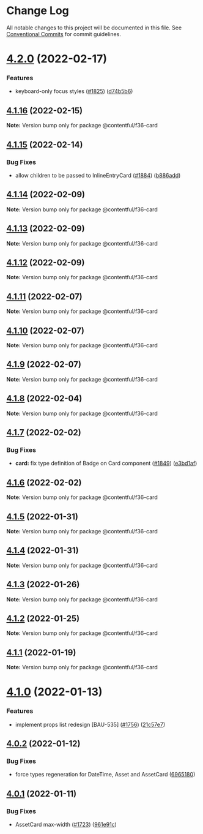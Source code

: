 # Change Log

All notable changes to this project will be documented in this file.
See [Conventional Commits](https://conventionalcommits.org) for commit guidelines.

# [4.2.0](https://github.com/contentful/forma-36/compare/@contentful/f36-card@4.1.16...@contentful/f36-card@4.2.0) (2022-02-17)


### Features

* keyboard-only focus styles ([#1825](https://github.com/contentful/forma-36/issues/1825)) ([d74b5b6](https://github.com/contentful/forma-36/commit/d74b5b6592fd847a9afeb388bad842314496ec5a))





## [4.1.16](https://github.com/contentful/forma-36/compare/@contentful/f36-card@4.1.15...@contentful/f36-card@4.1.16) (2022-02-15)

**Note:** Version bump only for package @contentful/f36-card





## [4.1.15](https://github.com/contentful/forma-36/compare/@contentful/f36-card@4.1.14...@contentful/f36-card@4.1.15) (2022-02-14)


### Bug Fixes

* allow children to be passed to InlineEntryCard ([#1884](https://github.com/contentful/forma-36/issues/1884)) ([b886add](https://github.com/contentful/forma-36/commit/b886add1fb7a2a114b3680161cc6c036e9e154dd))





## [4.1.14](https://github.com/contentful/forma-36/compare/@contentful/f36-card@4.1.13...@contentful/f36-card@4.1.14) (2022-02-09)

**Note:** Version bump only for package @contentful/f36-card





## [4.1.13](https://github.com/contentful/forma-36/compare/@contentful/f36-card@4.1.12...@contentful/f36-card@4.1.13) (2022-02-09)

**Note:** Version bump only for package @contentful/f36-card





## [4.1.12](https://github.com/contentful/forma-36/compare/@contentful/f36-card@4.1.11...@contentful/f36-card@4.1.12) (2022-02-09)

**Note:** Version bump only for package @contentful/f36-card





## [4.1.11](https://github.com/contentful/forma-36/compare/@contentful/f36-card@4.1.10...@contentful/f36-card@4.1.11) (2022-02-07)

**Note:** Version bump only for package @contentful/f36-card





## [4.1.10](https://github.com/contentful/forma-36/compare/@contentful/f36-card@4.1.9...@contentful/f36-card@4.1.10) (2022-02-07)

**Note:** Version bump only for package @contentful/f36-card





## [4.1.9](https://github.com/contentful/forma-36/compare/@contentful/f36-card@4.1.8...@contentful/f36-card@4.1.9) (2022-02-07)

**Note:** Version bump only for package @contentful/f36-card





## [4.1.8](https://github.com/contentful/forma-36/compare/@contentful/f36-card@4.1.7...@contentful/f36-card@4.1.8) (2022-02-04)

**Note:** Version bump only for package @contentful/f36-card





## [4.1.7](https://github.com/contentful/forma-36/compare/@contentful/f36-card@4.1.6...@contentful/f36-card@4.1.7) (2022-02-02)


### Bug Fixes

* **card:** fix type definition of Badge on Card component ([#1849](https://github.com/contentful/forma-36/issues/1849)) ([e3bd1af](https://github.com/contentful/forma-36/commit/e3bd1afd2770d0202a7c7a3028604c55af35d092))





## [4.1.6](https://github.com/contentful/forma-36/compare/@contentful/f36-card@4.1.5...@contentful/f36-card@4.1.6) (2022-02-02)

**Note:** Version bump only for package @contentful/f36-card





## [4.1.5](https://github.com/contentful/forma-36/compare/@contentful/f36-card@4.1.4...@contentful/f36-card@4.1.5) (2022-01-31)

**Note:** Version bump only for package @contentful/f36-card





## [4.1.4](https://github.com/contentful/forma-36/compare/@contentful/f36-card@4.1.3...@contentful/f36-card@4.1.4) (2022-01-31)

**Note:** Version bump only for package @contentful/f36-card





## [4.1.3](https://github.com/contentful/forma-36/compare/@contentful/f36-card@4.1.2...@contentful/f36-card@4.1.3) (2022-01-26)

**Note:** Version bump only for package @contentful/f36-card





## [4.1.2](https://github.com/contentful/forma-36/compare/@contentful/f36-card@4.1.1...@contentful/f36-card@4.1.2) (2022-01-25)

**Note:** Version bump only for package @contentful/f36-card





## [4.1.1](https://github.com/contentful/forma-36/compare/@contentful/f36-card@4.1.0...@contentful/f36-card@4.1.1) (2022-01-19)

**Note:** Version bump only for package @contentful/f36-card





# [4.1.0](https://github.com/contentful/forma-36/compare/@contentful/f36-card@4.0.2...@contentful/f36-card@4.1.0) (2022-01-13)


### Features

* implement props list redesign [BAU-535]  ([#1756](https://github.com/contentful/forma-36/issues/1756)) ([21c57e7](https://github.com/contentful/forma-36/commit/21c57e72008b75990d03af4e7500edc1c7f3d26d))





## [4.0.2](https://github.com/contentful/forma-36/compare/@contentful/f36-card@4.0.1...@contentful/f36-card@4.0.2) (2022-01-12)


### Bug Fixes

* force types regeneration for DateTime, Asset and AssetCard ([6965180](https://github.com/contentful/forma-36/commit/69651807d56da28c0a81204aa29746ccac00169f))





## [4.0.1](https://github.com/contentful/forma-36/compare/@contentful/f36-card@4.0.0...@contentful/f36-card@4.0.1) (2022-01-11)


### Bug Fixes

* AssetCard max-width ([#1723](https://github.com/contentful/forma-36/issues/1723)) ([961e91c](https://github.com/contentful/forma-36/commit/961e91c43391c212c859317a3451e516018eff34))
